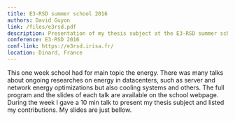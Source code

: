 ```yaml
---
title: E3-RSD summer school 2016
authors: David Guyon
link: /files/e3rsd.pdf
description: Presentation of my thesis subject at the E3-RSD summer school in Dinard, France.
conference: E3-RSD 2016
conf-link: https://e3rsd.irisa.fr/
location: Dinard, France
---
```

This one week school had for main topic the energy.
There was many talks about ongoing researches on energy in datacenters, such as server and network energy optimizations but also cooling systems and others.
The full program and the slides of each talk are available on the school webpage.
During the week I gave a 10 min talk to present my thesis subject and listed my contributions.
My slides are just bellow.
